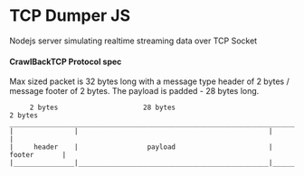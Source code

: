 # TCP Dumper JS
Nodejs server simulating realtime streaming data over TCP Socket

#### CrawlBackTCP Protocol spec
Max sized packet is 32 bytes long with a message type header of 2 bytes / message footer of 2 bytes.
The payload is padded - 28 bytes long.
```
     2 bytes                     28 bytes                              2 bytes
____________________________________________________________________________________
|               |                                               |                   |
|     header    |                 payload                       |      footer       |
|_______________|_______________________________________________|___________________|
```